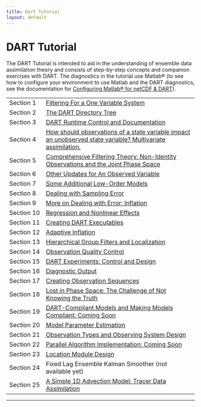 ```yaml
---
title: Dart Tutorial
layout: default
---
```


# DART Tutorial

The DART Tutorial is intended to aid in the understanding of ensemble
data assimilation theory and consists of step-by-step concepts and
companion exercises with DART. The diagnostics in the tutorial use
Matlab® (to see how to configure your environment to use Matlab and the
DART diagnostics, see the documentation for
[Configuring Matlab® for netCDF & DART](DART2_Starting.md#matlab)).

|            |              |
| ---------- | ------------ |
| Section 1  | [Filtering For a One Variable System](../tutorial/section_01.pdf ) |
| Section 2  | [The DART Directory Tree](../tutorial/section_02.pdf) |
| Section 3  | [DART Runtime Control and Documentation](../tutorial/section_03.pdf) |
| Section 4  | [How should observations of a state variable impact an unobserved state variable? Multivariate assimilation.](../tutorial/section_04.pdf) |
| Section 5  | [Comprehensive Filtering Theory: Non-Identity Observations and the Joint Phase Space](../tutorial/section_05.pdf) |
| Section 6  | [Other Updates for An Observed Variable](../tutorial/section_06.pdf) |
| Section 7  | [Some Additional Low-Order Models](../tutorial/section_07.pdf) |
| Section 8  | [Dealing with Sampling Error](../tutorial/section_08.pdf) |
| Section 9  | [More on Dealing with Error; Inflation](../tutorial/section_09.pdf) |
| Section 10 | [Regression and Nonlinear Effects](../tutorial/section_10.pdf) |
| Section 11 | [Creating DART Executables](../tutorial/section_11.pdf) |
| Section 12 | [Adaptive Inflation](../tutorial/section_12.pdf) |
| Section 13 | [Hierarchical Group Filters and Localization](../tutorial/section_13.pdf) |
| Section 14 | [Observation Quality Control](../tutorial/section_14.pdf) |
| Section 15 | [DART Experiments: Control and Design](../tutorial/section_15.pdf) |
| Section 16 | [Diagnostic Output](../tutorial/section_16.pdf) |
| Section 17 | [Creating Observation Sequences](../tutorial/section_17.pdf) |
| Section 18 | [Lost in Phase Space: The Challenge of Not Knowing the Truth](../tutorial/section_18.pdf) |
| Section 19 | [DART-Compliant Models and Making Models Compliant: Coming Soon](../tutorial/section_19.pdf) |
| Section 20 | [Model Parameter Estimation](../tutorial/section_20.pdf) |
| Section 21 | [Observation Types and Observing System Design](../tutorial/section_21.pdf) |
| Section 22 | [Parallel Algorithm Implementation: Coming Soon](../tutorial/section_22.pdf) |
| Section 23 | [Location Module Design](../tutorial/section_23.pdf) |
| Section 24 | Fixed Lag Ensemble Kalman Smoother (not available yet) |
| Section 25 | [A Simple 1D Advection Model: Tracer Data Assimilation](../tutorial/section_25.pdf) |

-----
